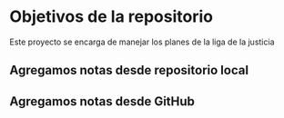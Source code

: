 # Objetivos de la repositorio

Este proyecto se encarga de manejar los planes de la liga de la justicia

## Agregamos notas desde repositorio local
## Agregamos notas desde GitHub